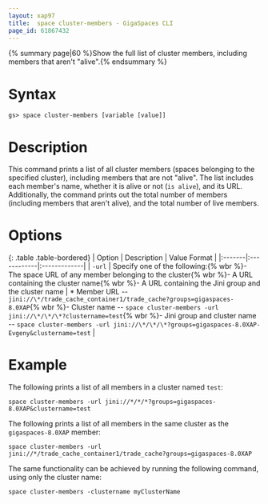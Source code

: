 ```yaml
---
layout: xap97
title:  space cluster-members - GigaSpaces CLI
page_id: 61867432
---
```


{% summary page|60 %}Show the full list of cluster members, including members that aren't "alive".{% endsummary %}

# Syntax

    gs> space cluster-members [variable [value]]

# Description

This command prints a list of all cluster members (spaces belonging to the specified cluster), including members that are not "alive". The list includes each member's name, whether it is alive or not (`is alive`), and its URL. Additionally, the command prints out the total number of members (including members that aren't alive), and the total number of live members.

# Options

{: .table .table-bordered}
| Option | Description | Value Format |
|:-------|:------------|:-------------|
| `-url` | Specify one of the following:{% wbr %}- The space URL of any member belonging to the cluster{% wbr %}- A URL containing the cluster name{% wbr %}- A URL containing the Jini group and the cluster name | * Member URL -- `jini://\*/trade_cache_container1/trade_cache?groups=gigaspaces-8.0XAP`{% wbr %}- Cluster name -- `space cluster-members -url jini://\*/\*/\*?clustername=test`{% wbr %}- Jini group and cluster name -- `space cluster-members -url jini://\*/\*/\*?groups=gigaspaces-8.0XAP-Evgeny&clustername=test` |

# Example

The following prints a list of all members in a cluster named `test`:

    space cluster-members -url jini://*/*/*?groups=gigaspaces-8.0XAP&clustername=test

The following prints a list of all members in the same cluster as the `gigaspaces-8.0XAP` member:

    space cluster-members -url jini://*/trade_cache_container1/trade_cache?groups=gigaspaces-8.0XAP

The same functionality can be achieved by running the following command, using only the cluster name:

    space cluster-members -clustername myClusterName
